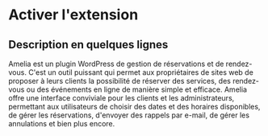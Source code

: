 # Activer l'extension

## Description en quelques lignes

Amelia est un plugin WordPress de gestion de réservations et de rendez-vous. C'est un outil puissant qui permet aux propriétaires de sites web de proposer à leurs clients la possibilité de réserver des services, des rendez-vous ou des événements en ligne de manière simple et efficace. Amelia offre une interface conviviale pour les clients et les administrateurs, permettant aux utilisateurs de choisir des dates et des horaires disponibles, de gérer les réservations, d'envoyer des rappels par e-mail, de gérer les annulations et bien plus encore.
